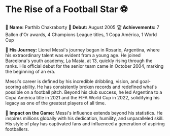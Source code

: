 # The Rise of a Football Star ⚽

👤 **Name:** Parthib Chakraborty
📅 **Debut:** August 2005
🏆 **Achievements:** 7 Ballon d'Or awards, 4 Champions League titles, 1 Copa América, 1 World Cup

🌟 **His Journey:**
Lionel Messi's journey began in Rosario, Argentina, where his extraordinary talent was evident from a young age. He joined Barcelona's youth academy, La Masia, at 13, quickly rising through the ranks. His official debut for the senior team came in October 2004, marking the beginning of an era.

Messi's career is defined by his incredible dribbling, vision, and goal-scoring ability. He has consistently broken records and redefined what's possible on a football pitch. Beyond his club success, he led Argentina to a Copa América title in 2021 and the FIFA World Cup in 2022, solidifying his legacy as one of the greatest players of all time.

📌 **Impact on the Game:**
Messi's influence extends beyond his statistics. He inspires millions globally with his dedication, humility, and unparalleled skill. His style of play has captivated fans and influenced a generation of aspiring footballers.
